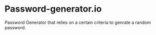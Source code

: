 # Password-generator.io
Password Generator that relies on a certain criteria to genrate a random password.
